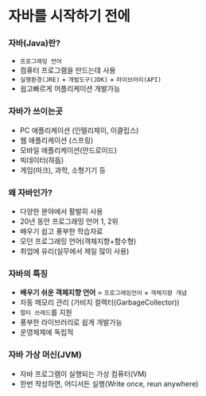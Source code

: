 # 자바를 시작하기 전에

### 자바(Java)란?

- `프로그래밍 언어`
- 컴퓨터 프로그램을 만드는데 사용
- `실행환경(JRE)` + `개발도구(JDK)` + `라이브러리(API)`
- 쉽고빠르게 어플리케이션 개발가능

### 자바가 쓰이는곳

- PC 애플리케이션 (인텔리제이, 이클립스)
- 웹 애플리케이션 (스프링)
- 모바일 애플리케이션(안드로이드)
- 빅데이터(하돕)
- 게임(마크), 과학, 소형기기 등

### 왜 자바인가?

- 다양한 분야에서 활발히 사용
- 20년 동안 프로그래밍 언어 1, 2위
- 배우기 쉽고 풍부한 학습자료
- 모던 프로그래밍 언어(객체지향+함수형)
- 취업에 유리(실무에서 제일 많이 사용)

### 자바의 특징

- **배우기 쉬운 객체지향 언어** = `프로그래밍언어` + `객체지향 개념`
- 자동 메모리 관리 (가비지 컬렉터(GarbageCollector))
- `멀티 쓰레드`를 지원
- 풍부한 라이브러리로 쉽게 개발가능
- 운영체제에 독립적

### 자바 가상 머신(JVM)

- 자바 프로그램이 실행되는 가상 컴퓨터(VM)
- 한번 작성하면, 어디서든 실행(Write once, reun anywhere)
